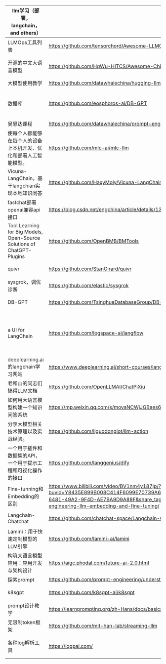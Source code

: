 | llm学习（部署，langchain，and others）            | 学习地址 | 类型 |
|------------------------------------------------------------------------------------------------|------|------|
| LLMOps工具列表 |  https://github.com/tensorchord/Awesome-LLMOps  |  部署微调等  | 
| 开源的中文大语言模型 | https://github.com/HqWu-HITCS/Awesome-Chinese-LLM   | 部署和一些垂直应用  | 
| 大模型使用教学 |  https://github.com/datawhalechina/hugging-llm  |  上手实践  | 
| 数据库 |  https://github.com/eosphoros-ai/DB-GPT  |  垂直应用，本地数据库的隐私问答  | 
| 吴恩达课程  |  https://github.com/datawhalechina/prompt-engineering-for-developers  | 上手实践  | 
| 使每个人都能够在每个人的设备上本机开发、优化和部署人工智能模型。 |  https://github.com/mlc-ai/mlc-llm  |  部署微调等，可在移动设备上部署 | 
| Vicuna-LangChain，基于langchian实现本地知识问答 |  https://github.com/HaxyMoly/Vicuna-LangChain  |  垂直应用，问答 | 
| fastchat部署openai兼容api接口  |  https://blog.csdn.net/engchina/article/details/131677873  | 部署  | 
| Tool Learning for Big Models, Open-Source Solutions of ChatGPT-Plugins |  https://github.com/OpenBMB/BMTools  |  垂直应用，用大模型生产tool | 
| quivr |  https://github.com/StanGirard/quivr  |  垂直应用，问答 | 
| sysgrok，调优诊断  |  https://github.com/elastic/sysgrok  | 垂直应用，调优  | 
| DB-GPT |  https://github.com/TsinghuaDatabaseGroup/DB-GPT  |  垂直应用，运维 | 
| a UI for LangChain  |  https://github.com/logspace-ai/langflow  | 垂直应用，在langchain的基础上做可视化开发  | 
|deeplearning.ai的langchain学习网站  |  https://www.deeplearning.ai/short-courses/langchain-chat-with-your-data/?utm_campaign=langchain-launch&utm_medium=ema  | 上手实践  | 
|老和山的同志们搞得LLM文档  |   https://github.com/OpenLLMAI/ChatPiXiu  |  微调embeding | 
|如何用大语言模型构建一个知识问答系统  |  https://mp.weixin.qq.com/s/movaNCWjJGBaes6KxhpYpg  | 垂直应用，问答  | 
| 分享大模型相关技术原理以及实战经验。 |  https://github.com/liguodongiot/llm-action  |  上手实践 | 
|一个用于插件和数据集的API，一个用于提示工程和可视化操作的接口  | https://github.com/langgenius/dify   |  更像是一个开发平台 | 
| Fine-tunning和Embedding的区别 | https://www.bilibili.com/video/BV1nm4y187jp/?buvid=Y8435E899B008C414F6099E70739A61B9905&is_story_h5=false&mid=AhrVIOV3%2BaVZYbLOsCzB8A%3D%3D&p=1&plat_id=114&share_from=ugc&share_plat=ios&share_session_id=2A2A2608-6481-49A2-9F4D-AE7BA9D9A88F&share_tag=s_i&unique_k=hzP0YSU&up_id=2031846058&vd_source=3db8d59e474aec14fd2147ee171becfa；https://www.promptengineering.org/master-prompt-engineering-llm-embedding-and-fine-tuning/   |  资料学习 | 
| Langchain-Chatchat |  https://github.com/chatchat-space/Langchain-Chatchat  | 垂直应用，问答  | 
| Lamini：用于快速定制模型的LLM引擎 | https://github.com/lamini-ai/lamini   | 快速微调小模型  | 
| 构筑大语言模型应用：应用开发与架构设计 |  https://aigc.phodal.com/future-ai-2.0.html  | 开发实践  | 
| 探索prompt |  https://github.com/prompt-engineering/understand-prompt  | 上手实践  | 
| k8sgpt  |   https://github.com/k8sgpt-ai/k8sgpt | 垂直应用，运维  | 
| prompt设计教学 |  https://learnprompting.org/zh-Hans/docs/basics/intro  |  上手实践 | 
| 无限制token框架 | https://github.com/mit-han-lab/streaming-llm   | LLM应用框架 | 
| 各种log解析工具 |  https://logpai.com/  | 垂直应用，日志解析  | 

